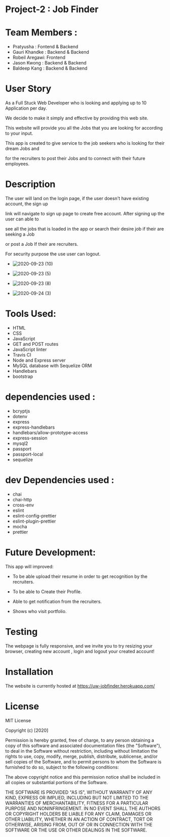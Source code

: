 # Project-2 : Job Finder

# Team Members :
* Pratyusha     : Fontend & Backend 
* Gauri Khandke : Backend & Backend 
* Robeil Aregawi: Frontend          
* Jason Kwong   : Backend & Backend 
* Baldeep Kang  : Backend & Backend  

# User Story

As a Full Stuck Web Developer who is looking and applying up to 10 Application per day.

We decide to make it simply and effective by providing this web site. 

This website will provide you all the Jobs that you are looking for according to your input.

This app is created to give service to the job seekers who is looking for their dream Jobs and 

for the recruiters to post their Jobs and to connect with their future employees.

#  Description

The user will land on the login page, if the user doesn't have existing account, the sign up 

link will navigate to sign up page to create free account. After signing up the user can able to

see all the jobs that is loaded in the app or search their desire job if their are seeking a Job

or post a Job If their are recruiters.

For security purpose the use user can logout.


* ![2020-09-23 (10)](https://user-images.githubusercontent.com/65261399/94196230-ed544c00-fe68-11ea-80d4-d8eea1c86aef.png)

* ![2020-09-23 (5)](https://user-images.githubusercontent.com/65261399/94196039-aa927400-fe68-11ea-828f-9192218016a1.png)

* ![2020-09-23 (8)](https://user-images.githubusercontent.com/65261399/94196193-df063000-fe68-11ea-9795-cbfcb8105c52.png)

* ![2020-09-24 (3)](https://user-images.githubusercontent.com/65261399/94197887-46bd7a80-fe6b-11ea-835b-ac17e6d9226b.png)

# Tools Used:

* HTML
* CSS
* JavaScript
* GET and POST routes
* JavaScript linter
* Travis CI
* Node and Express server
* MySQL database with Sequelize ORM
* Handlebars
* bootstrap

# dependencies used :

- bcryptjs
- dotenv
- express
- express-handlebars
- handlebars/allow-prototype-access
- express-session
- mysql2
- passport
- passport-local
- sequelize

# dev Dependencies used :

- chai
- chai-http
- cross-env
- eslint
- eslint-config-prettier
- eslint-plugin-prettier
- mocha
- prettier

# Future Development:

This app will improved:

- To be able upload their resume in order to get recognition by the recruiters.

- To be able to Create their Profile.

- Able to get notification from the recruiters.

- Shows who visit portfolio.

# Testing 

The webpage is fully responsive, and we invite you to try resizing your browser, creating new account , login and logout your created account!
 
# Installation

The website is currently hosted at  https://uw-jobfinder.herokuapp.com/

# License 

MIT License

Copyright (c) [2020]

Permission is hereby granted, free of charge, to any person obtaining a copy of this software and associated documentation files (the "Software"), to deal in the Software without restriction, including without limitation the rights to use, copy, modify, merge, publish, distribute, sublicense, and/or sell copies of the Software, and to permit persons to whom the Software is furnished to do so, subject to the following conditions:

The above copyright notice and this permission notice shall be included in all copies or substantial portions of the Software.

THE SOFTWARE IS PROVIDED "AS IS", WITHOUT WARRANTY OF ANY KIND, EXPRESS OR IMPLIED, INCLUDING BUT NOT LIMITED TO THE WARRANTIES OF MERCHANTABILITY, FITNESS FOR A PARTICULAR PURPOSE AND NONINFRINGEMENT. IN NO EVENT SHALL THE AUTHORS OR COPYRIGHT HOLDERS BE LIABLE FOR ANY CLAIM, DAMAGES OR OTHER LIABILITY, WHETHER IN AN ACTION OF CONTRACT, TORT OR OTHERWISE, ARISING FROM, OUT OF OR IN CONNECTION WITH THE SOFTWARE OR THE USE OR OTHER DEALINGS IN THE SOFTWARE.

